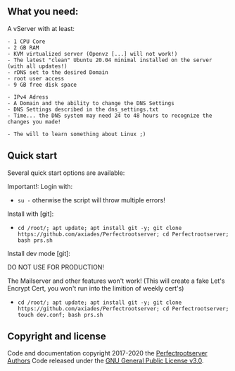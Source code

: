 ## What you need:

A vServer with at least:
```
- 1 CPU Core
- 2 GB RAM
- KVM virtualized server (Openvz [...] will not work!)
- The latest "clean" Ubuntu 20.04 minimal installed on the server (with all updates!)
- rDNS set to the desired Domain
- root user access
- 9 GB free disk space

- IPv4 Adress
- A Domain and the ability to change the DNS Settings
- DNS Settings described in the dns_settings.txt
- Time... the DNS system may need 24 to 48 hours to recognize the changes you made!

- The will to learn something about Linux ;)
```

## Quick start

Several quick start options are available:

Important!:
Login with:
- `su -`
otherwise the script will throw multiple errors!

Install with [git]:
- `cd /root/; apt update; apt install git -y; git clone https://github.com/axiades/Perfectrootserver; cd Perfectrootserver; bash prs.sh
`

Install dev mode [git]:

DO NOT USE FOR PRODUCTION!

The Mailserver and other features won't work!
(This will create a fake Let's Encrypt Cert, you won't run into the limition of weekly cert's)
- `cd /root/; apt update; apt install git -y; git clone https://github.com/axiades/Perfectrootserver; cd Perfectrootserver; touch dev.conf; bash prs.sh`

## Copyright and license

Code and documentation copyright 2017-2020 the [Perfectrootserver Authors](https://github.com/axiades/Perfectrootserver/graphs/contributors)
Code released under the [GNU General Public License v3.0](https://github.com/axiades/Perfectrootserver/blob/master/LICENSE).
